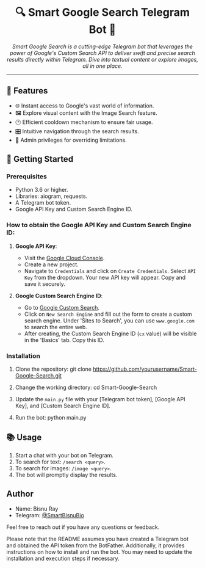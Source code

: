 <h1 align="center">🔍 Smart Google Search Telegram Bot 🤖</h1>

<p align="center">
  <em>Smart Google Search is a cutting-edge Telegram bot that leverages the power of Google's Custom Search API to deliver swift and precise search results directly within Telegram. Dive into textual content or explore images, all in one place. </em>
</p>

<hr>

## 🌟 Features

- 🌐 Instant access to Google's vast world of information.
- 🖼️ Explore visual content with the Image Search feature.
- 🕐 Efficient cooldown mechanism to ensure fair usage.
- 🎛️ Intuitive navigation through the search results.
- 👑 Admin privileges for overriding limitations.

## 🚀 Getting Started

### Prerequisites

- Python 3.6 or higher.
- Libraries: aiogram, requests.
- A Telegram bot token.
- Google API Key and Custom Search Engine ID.

### How to obtain the Google API Key and Custom Search Engine ID:

1. **Google API Key**:
   - Visit the [Google Cloud Console](https://console.cloud.google.com/).
   - Create a new project.
   - Navigate to `Credentials` and click on `Create Credentials`. Select `API Key` from the dropdown. Your new API key will appear. Copy and save it securely.

2. **Google Custom Search Engine ID**:
   - Go to [Google Custom Search](https://cse.google.com/cse/).
   - Click on `New Search Engine` and fill out the form to create a custom search engine. Under 'Sites to Search', you can use `www.google.com` to search the entire web.
   - After creating, the Custom Search Engine ID (`cx` value) will be visible in the 'Basics' tab. Copy this ID.

### Installation

1. Clone the repository:
git clone https://github.com/yourusername/Smart-Google-Search.git

2. Change the working directory:
cd Smart-Google-Search

3. Update the `main.py` file with your [Telegram bot token], [Google API Key], and [Custom Search Engine ID].

4. Run the bot:
python main.py


## 📚 Usage

1. Start a chat with your bot on Telegram.
2. To search for text: `/search <query>`.
3. To search for images: `/image <query>`.
4. The bot will promptly display the results.

## Author

- Name: Bisnu Ray
- Telegram: [@SmartBisnuBio](https://t.me/SmartBisnuBio)

Feel free to reach out if you have any questions or feedback.

Please note that the README assumes you have created a Telegram bot and obtained the API token from the BotFather. Additionally, it provides instructions on how to install and run the bot. You may need to update the installation and execution steps if necessary.


